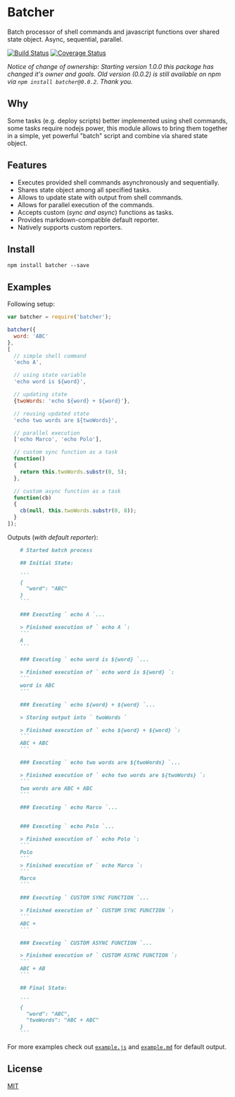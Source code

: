# Batcher
Batch processor of shell commands and javascript functions over shared state object. Async, sequential, parallel.

[![Build Status](https://img.shields.io/travis/alexindigo/batcher/master.svg?style=flat-square)](https://travis-ci.org/alexindigo/batcher)
[![Coverage Status](https://img.shields.io/coveralls/alexindigo/batcher/master.svg?style=flat-square)](https://coveralls.io/github/alexindigo/batcher?branch=master)

*Notice of change of ownership: Starting version 1.0.0 this package has changed it's owner and goals. Old version (0.0.2) is still available on npm via `npm install batcher@0.0.2`. Thank you.*

## Why

Some tasks (e.g. deploy scripts) better implemented using shell commands, some tasks require nodejs power, this module allows to bring them together in a simple, yet powerful "batch" script and combine via shared state object.

## Features

- Executes provided shell commands asynchronously and sequentially.
- Shares state object among all specified tasks.
- Allows to update state with output from shell commands.
- Allows for parallel execution of the commands.
- Accepts custom (*sync and async*) functions as tasks.
- Provides markdown-compatible default reporter.
- Natively supports custom reporters.

## Install

```
npm install batcher --save
```

## Examples

Following setup:

```javascript
var batcher = require('batcher');

batcher({
  word: 'ABC'
},
[
  // simple shell command
  'echo A',

  // using state variable
  'echo word is ${word}',

  // updating state
  {twoWords: 'echo ${word} + ${word}'},

  // reusing updated state
  'echo two words are ${twoWords}',

  // parallel execution
  ['echo Marco', 'echo Polo'],

  // custom sync function as a task
  function()
  {
    return this.twoWords.substr(0, 5);
  },

  // custom async function as a task
  function(cb)
  {
    cb(null, this.twoWords.substr(0, 8));
  }
]);
```

Outputs (*with default reporter*):

```markdown
    # Started batch process

    ## Initial State:

    ```
    {
      "word": "ABC"
    }
    ```

    ### Executing ` echo A `...

    > Finished execution of ` echo A `:
    ```
    A
    ```

    ### Executing ` echo word is ${word} `...

    > Finished execution of ` echo word is ${word} `:
    ```
    word is ABC
    ```

    ### Executing ` echo ${word} + ${word} `...

    > Storing output into ` twoWords `

    > Finished execution of ` echo ${word} + ${word} `:
    ```
    ABC + ABC
    ```

    ### Executing ` echo two words are ${twoWords} `...

    > Finished execution of ` echo two words are ${twoWords} `:
    ```
    two words are ABC + ABC
    ```

    ### Executing ` echo Marco `...


    ### Executing ` echo Polo `...

    > Finished execution of ` echo Polo `:
    ```
    Polo
    ```
    > Finished execution of ` echo Marco `:
    ```
    Marco
    ```

    ### Executing ` CUSTOM SYNC FUNCTION `...

    > Finished execution of ` CUSTOM SYNC FUNCTION `:
    ```
    ABC +
    ```

    ### Executing ` CUSTOM ASYNC FUNCTION `...

    > Finished execution of ` CUSTOM ASYNC FUNCTION `:
    ```
    ABC + AB
    ```

    ## Final State:

    ```
    {
      "word": "ABC",
      "twoWords": "ABC + ABC"
    }
    ```
```

For more examples check out [`example.js`](example.js) and [`example.md`](example.md) for default output.

## License

[MIT](LICENSE)
